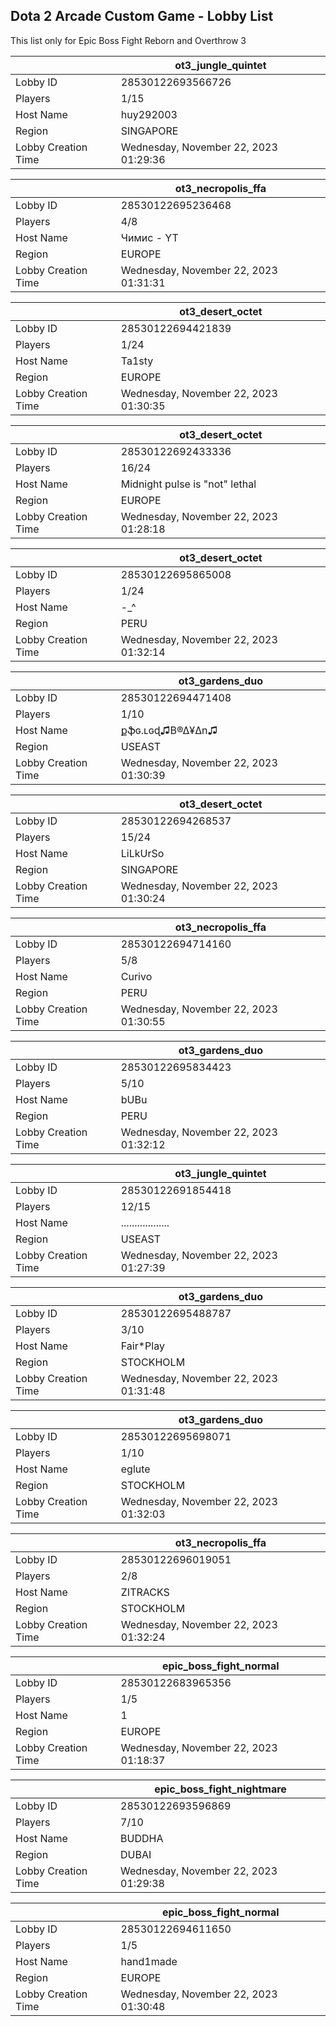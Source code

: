 ## Dota 2 Arcade Custom Game - Lobby List

This list only for Epic Boss Fight Reborn and Overthrow 3

|  | ot3_jungle_quintet |
| ------ | ------ |
| Lobby ID | 28530122693566726 |
| Players | 1/15 |
| Host Name | huy292003 |
| Region | SINGAPORE |
| Lobby Creation Time | Wednesday, November 22, 2023 01:29:36 |


|  | ot3_necropolis_ffa |
| ------ | ------ |
| Lobby ID | 28530122695236468 |
| Players | 4/8 |
| Host Name | Чимис - YT |
| Region | EUROPE |
| Lobby Creation Time | Wednesday, November 22, 2023 01:31:31 |


|  | ot3_desert_octet |
| ------ | ------ |
| Lobby ID | 28530122694421839 |
| Players | 1/24 |
| Host Name | Ta1sty |
| Region | EUROPE |
| Lobby Creation Time | Wednesday, November 22, 2023 01:30:35 |


|  | ot3_desert_octet |
| ------ | ------ |
| Lobby ID | 28530122692433336 |
| Players | 16/24 |
| Host Name | Midnight pulse is "not" lethal |
| Region | EUROPE |
| Lobby Creation Time | Wednesday, November 22, 2023 01:28:18 |


|  | ot3_desert_octet |
| ------ | ------ |
| Lobby ID | 28530122695865008 |
| Players | 1/24 |
| Host Name | -_^ |
| Region | PERU |
| Lobby Creation Time | Wednesday, November 22, 2023 01:32:14 |


|  | ot3_gardens_duo |
| ------ | ------ |
| Lobby ID | 28530122694471408 |
| Players | 1/10 |
| Host Name | քֆɢ.ʟɢɖ♫B®∆¥∆n♫ |
| Region | USEAST |
| Lobby Creation Time | Wednesday, November 22, 2023 01:30:39 |


|  | ot3_desert_octet |
| ------ | ------ |
| Lobby ID | 28530122694268537 |
| Players | 15/24 |
| Host Name | LiLkUrSo |
| Region | SINGAPORE |
| Lobby Creation Time | Wednesday, November 22, 2023 01:30:24 |


|  | ot3_necropolis_ffa |
| ------ | ------ |
| Lobby ID | 28530122694714160 |
| Players | 5/8 |
| Host Name | Curivo |
| Region | PERU |
| Lobby Creation Time | Wednesday, November 22, 2023 01:30:55 |


|  | ot3_gardens_duo |
| ------ | ------ |
| Lobby ID | 28530122695834423 |
| Players | 5/10 |
| Host Name | bUBu |
| Region | PERU |
| Lobby Creation Time | Wednesday, November 22, 2023 01:32:12 |


|  | ot3_jungle_quintet |
| ------ | ------ |
| Lobby ID | 28530122691854418 |
| Players | 12/15 |
| Host Name | .................. |
| Region | USEAST |
| Lobby Creation Time | Wednesday, November 22, 2023 01:27:39 |


|  | ot3_gardens_duo |
| ------ | ------ |
| Lobby ID | 28530122695488787 |
| Players | 3/10 |
| Host Name | Fair*Play |
| Region | STOCKHOLM |
| Lobby Creation Time | Wednesday, November 22, 2023 01:31:48 |


|  | ot3_gardens_duo |
| ------ | ------ |
| Lobby ID | 28530122695698071 |
| Players | 1/10 |
| Host Name | eglute |
| Region | STOCKHOLM |
| Lobby Creation Time | Wednesday, November 22, 2023 01:32:03 |


|  | ot3_necropolis_ffa |
| ------ | ------ |
| Lobby ID | 28530122696019051 |
| Players | 2/8 |
| Host Name | ZITRACKS |
| Region | STOCKHOLM |
| Lobby Creation Time | Wednesday, November 22, 2023 01:32:24 |


|  | epic_boss_fight_normal |
| ------ | ------ |
| Lobby ID | 28530122683965356 |
| Players | 1/5 |
| Host Name | 1 |
| Region | EUROPE |
| Lobby Creation Time | Wednesday, November 22, 2023 01:18:37 |


|  | epic_boss_fight_nightmare |
| ------ | ------ |
| Lobby ID | 28530122693596869 |
| Players | 7/10 |
| Host Name | BUDDHA |
| Region | DUBAI |
| Lobby Creation Time | Wednesday, November 22, 2023 01:29:38 |


|  | epic_boss_fight_normal |
| ------ | ------ |
| Lobby ID | 28530122694611650 |
| Players | 1/5 |
| Host Name | hand1made |
| Region | EUROPE |
| Lobby Creation Time | Wednesday, November 22, 2023 01:30:48 |


